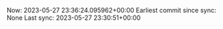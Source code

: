 Now: 2023-05-27 23:36:24.095962+00:00 Earliest commit since sync: None Last sync: 2023-05-27 23:30:51+00:00
